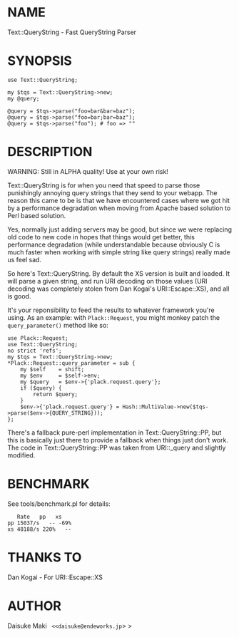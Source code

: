 # NAME

Text::QueryString - Fast QueryString Parser

# SYNOPSIS

    use Text::QueryString;

    my $tqs = Text::QueryString->new;
    my @query;

    @query = $tqs->parse("foo=bar&bar=baz");
    @query = $tqs->parse("foo=bar;bar=baz");
    @query = $tqs->parse("foo"); # foo => ""

# DESCRIPTION

WARNING: Still in ALPHA quality! Use at your own risk!

Text::QueryString is for when you need that speed to parse those punishingly
annoying query strings that they send to your webapp. The reason this
came to be is that we have encountered cases where we got hit by a performance 
degradation when moving from Apache based solution to Perl based solution.

Yes, normally just adding servers may be good, but since we were replacing
old code to new code in hopes that things would get better, this performance
degradation (while understandable because obviously C is much faster when
working with simple string like query strings) really made us feel sad.

So here's Text::QueryString. By default the XS version is built and loaded.
It will parse a given string, and run URI decoding on those values
(URI decoding was completely stolen from Dan Kogai's URI::Escape::XS), and
all is good.

It's your reponsibility to feed the results to whatever framework you're using. 
As an example: with `Plack::Request`, you might monkey patch the 
`query_parameter()` method like so:

    use Plack::Request;
    use Text::QueryString;
    no strict 'refs';
    my $tqs = Text::QueryString->new;
    *Plack::Request::query_parameter = sub {
        my $self    = shift;
        my $env     = $self->env;
        my $query   = $env->{'plack.request.query'};
        if ($query) {
            return $query;
        }
        $env->{'plack.request.query'} = Hash::MultiValue->new($tqs->parse($env->{QUERY_STRING}));
    };

There's a fallback pure-perl implementation in Text::QueryString::PP, but
this is basically just there to provide a fallback when things just don't work.
The code in Text::QueryString::PP was taken from URI::\_query and slightly
modified.

# BENCHMARK

See tools/benchmark.pl for details:

       Rate   pp   xs
    pp 15037/s   -- -69%
    xs 48188/s 220%   --

# THANKS TO

Dan Kogai - For URI::Escape::XS

# AUTHOR

Daisuke Maki ` <<daisuke@endeworks.jp`\> >
